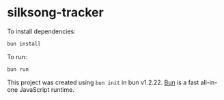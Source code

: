 # silksong-tracker

To install dependencies:

```bash
bun install
```

To run:

```bash
bun run 
```

This project was created using `bun init` in bun v1.2.22. [Bun](https://bun.com) is a fast all-in-one JavaScript runtime.
